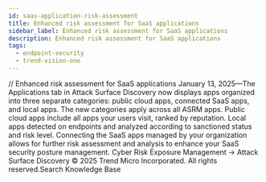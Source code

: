 ```yaml
---
id: saas-application-risk-assessment
title: Enhanced risk assessment for SaaS applications
sidebar_label: Enhanced risk assessment for SaaS applications
description: Enhanced risk assessment for SaaS applications
tags:
  - endpoint-security
  - trend-vision-one
---
```


/*<![CDATA[*/ $('#title').html($('meta[name=map-description]').attr('content')); /*]]>*/ Enhanced risk assessment for SaaS applications January 13, 2025—The Applications tab in Attack Surface Discovery now displays apps organized into three separate categories: public cloud apps, connected SaaS apps, and local apps. The new categories apply across all ASRM apps. Public cloud apps include all apps your users visit, ranked by reputation. Local apps detected on endpoints and analyzed according to sanctioned status and risk level. Connecting the SaaS apps managed by your organization allows for further risk assessment and analysis to enhance your SaaS security posture management. Cyber Risk Exposure Management → Attack Surface Discovery © 2025 Trend Micro Incorporated. All rights reserved.Search Knowledge Base